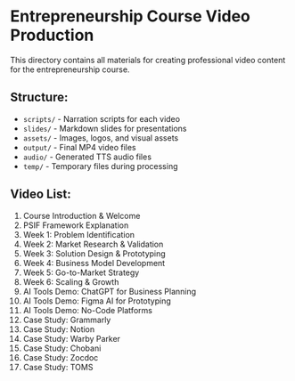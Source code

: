 # Entrepreneurship Course Video Production

This directory contains all materials for creating professional video content for the entrepreneurship course.

## Structure:
- `scripts/` - Narration scripts for each video
- `slides/` - Markdown slides for presentations  
- `assets/` - Images, logos, and visual assets
- `output/` - Final MP4 video files
- `audio/` - Generated TTS audio files
- `temp/` - Temporary files during processing

## Video List:
1. Course Introduction & Welcome
2. PSIF Framework Explanation
3. Week 1: Problem Identification
4. Week 2: Market Research & Validation
5. Week 3: Solution Design & Prototyping
6. Week 4: Business Model Development
7. Week 5: Go-to-Market Strategy
8. Week 6: Scaling & Growth
9. AI Tools Demo: ChatGPT for Business Planning
10. AI Tools Demo: Figma AI for Prototyping
11. AI Tools Demo: No-Code Platforms
12. Case Study: Grammarly
13. Case Study: Notion
14. Case Study: Warby Parker
15. Case Study: Chobani
16. Case Study: Zocdoc
17. Case Study: TOMS
